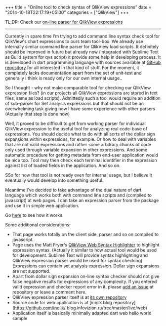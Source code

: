 +++
title = "Online tool to check syntax of QlikView expressions"
date = "2014-10-18T22:17:19+05:00"
categories = ["QlikView"]
+++

TL;DR: Check our [on-line parser for QlikView expressions](/live/build/web/parser.html)

----

Currently in spare time I’m trying to add command line syntax check tool for QlikView's chart expressions to ours team tool-box. We already use internally similar command line parser for QlikView load scripts. It definitely should be improved in future but already now (integrated with Sublime Text as Build system for qvs script) it provide some help in developing process. It is developed in dart programming language with sources available at [GitHub  repository](https://github.com/inqlik/qvs) for all interested in that kind of stuff. For the moment, it completely lacks documentation apart from the set of unit-test and generally I think is ready only for our own internal usage..

So I thought - why not make comparable tool for checking our QlikView expression files? (in our projects all QlikView expressions are stored in text files, same as load scripts). Admittedly such a tool would require an addition of sub-parser for Set analysis expressions but that should not be an overwhelming task giving now I have some experience with other parsers (Actually that step is done now)

Well, it proved to be difficult to get from working parser for individual QlikView expression to the useful tool for analyzing real code-base of expressions. You should decide what to do with all sorts of the dollar sign expansions within expressions, for example. Or how to deal with variables that are not valid expressions and rather some arbitrary chunks of code only used through variable expansion in other expressions. And some automatic procedure for getting metadata from end-user application would be nice too. Tool may then check each terminal identifier in the expression against list of loaded fields in the application. And so on.

SSo for now that tool is not ready even for internal usage, but I believe it eventually would develop into something useful.

Meantime I’ve decided to take advantage of the dual nature of dart language which works both with command line scripts and (compiled to javascript) at web pages. I can take an expression parser from the package and use it in simple web application. 

Go [here](/live/build/web/parser.html) to see how it works.

Some additional considerations:

- That page works totally on the client side, parser and so on compiled to javascript.
- Page uses the Matt Fryer's [QlikView Web Syntax Highlighter](http://www.qlikviewaddict.com/p/qlikview-web-highlight.html) to highlight expression syntax. (Actually it similar to how actual tool would be used for development. Sublime Text will provide syntax highlighting and QlikView expression parser would be used for syntax checking)
Expressions can contain set analysis expression.
Dollar sign expansions are not supported.
- Apart from dollar sign expansion on-line syntax checker should not give false negative results for expressions of any complexity. If you entered valid expression and checker report error in it, please [add an issue](https://github.com/inqlik/qv_exp/issues) at repository or leave a comment here.
- QlikView expression parser itself is at [its own repository](https://github.com/inqlik/qv_exp)
- Source code for web application is at [inqlik blog repository](https://github.com/inqlik/
blog.infovizion.ru/tree/master/live/web) 
- Application itself is basically minimally adapted dart web hello world sample